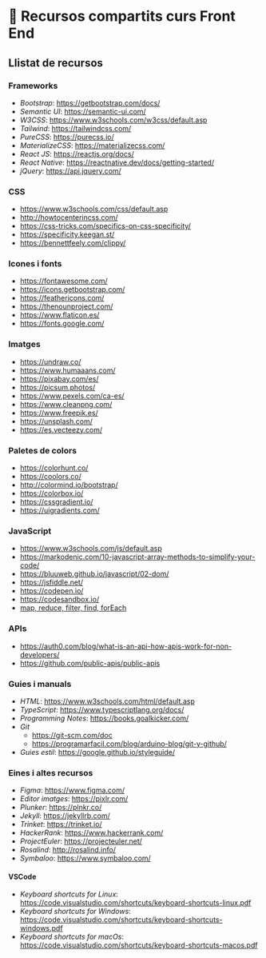 # 🚩 Recursos compartits curs Front End

## Llistat de recursos

### Frameworks

* _Bootstrap_: https://getbootstrap.com/docs/
* _Semantic UI_: https://semantic-ui.com/
* _W3CSS_: https://www.w3schools.com/w3css/default.asp
* _Tailwind_: https://tailwindcss.com/
* _PureCSS_: https://purecss.io/
* _MaterializeCSS_: https://materializecss.com/
* _React JS_: https://reactjs.org/docs/
* _React Native_: https://reactnative.dev/docs/getting-started/
* _jQuery_: https://api.jquery.com/

### CSS

* https://www.w3schools.com/css/default.asp
* http://howtocenterincss.com/
* https://css-tricks.com/specifics-on-css-specificity/
* https://specificity.keegan.st/
* https://bennettfeely.com/clippy/

### Icones i fonts

* https://fontawesome.com/
* https://icons.getbootstrap.com/
* https://feathericons.com/
* https://thenounproject.com/
* https://www.flaticon.es/
* https://fonts.google.com/

### Imatges

* https://undraw.co/
* https://www.humaaans.com/
* https://pixabay.com/es/
* https://picsum.photos/
* https://www.pexels.com/ca-es/
* https://www.cleanpng.com/
* https://www.freepik.es/
* https://unsplash.com/
* https://es.vecteezy.com/

### Paletes de colors

* https://colorhunt.co/
* https://coolors.co/
* http://colormind.io/bootstrap/
* https://colorbox.io/
* https://cssgradient.io/
* https://uigradients.com/

### JavaScript

* https://www.w3schools.com/js/default.asp
* https://markodenic.com/10-javascript-array-methods-to-simplify-your-code/
* https://bluuweb.github.io/javascript/02-dom/
* https://jsfiddle.net/
* https://codepen.io/
* https://codesandbox.io/
* [map, reduce, filter, find, forEach](https://medium.com/@jmoran.losada/javascript-map-reduce-filter-find-foreach-c%C3%B3mo-utilizarlos-y-sus-diferencias-e0e078646d11)

### APIs
* https://auth0.com/blog/what-is-an-api-how-apis-work-for-non-developers/
* https://github.com/public-apis/public-apis

### Guies i manuals

* _HTML_: https://www.w3schools.com/html/default.asp
* _TypeScript_: https://www.typescriptlang.org/docs/
* _Programming Notes_: https://books.goalkicker.com/
* _Git_
    * https://git-scm.com/doc
    * https://programarfacil.com/blog/arduino-blog/git-y-github/
* _Guies estil_: https://google.github.io/styleguide/

### Eines i altes recursos

* _Figma_: https://www.figma.com/
* _Editor imatges_: https://pixlr.com/
* _Plunker_: https://plnkr.co/
* _Jekyll_: https://jekyllrb.com/
* _Trinket_: https://trinket.io/
* _HackerRank_: https://www.hackerrank.com/
* _ProjectEuler_: https://projecteuler.net/
* _Rosalind_: http://rosalind.info/
* _Symbaloo_: https://www.symbaloo.com/

#### VSCode
* _Keyboard shortcuts for Linux_: https://code.visualstudio.com/shortcuts/keyboard-shortcuts-linux.pdf
* _Keyboard shortcuts for Windows_: https://code.visualstudio.com/shortcuts/keyboard-shortcuts-windows.pdf
* _Keyboard shortcuts for macOs_: https://code.visualstudio.com/shortcuts/keyboard-shortcuts-macos.pdf
